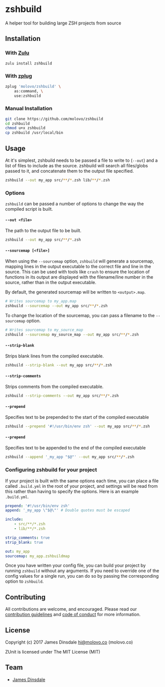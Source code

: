 # zshbuild

A helper tool for building large ZSH projects from source

## Installation

### With [Zulu](https://zulu.sh)

```sh
zulu install zshbuild
```

### With [zplug](https://zplug.sh)

```sh
zplug 'molovo/zshbuild' \
    as:command, \
    use:zshbuild
```

### Manual Installation

```sh
git clone https://github.com/molovo/zshbuild
cd zshbuild
chmod u+x zshbuild
cp zshbuild /usr/local/bin
```

## Usage

At it's simplest, zshbuild needs to be passed a file to write to (`--out`) and a list of files to include as the source. zshbuild will search all files/globs passed to it, and concatenate them to the output file specified.

```sh
zshbuild --out my_app src/**/*.zsh lib/**/*.zsh
```

### Options

`zshbuild` can be passed a number of options to change the way the compiled script is built.

#### `--out <file>`

The path to the output file to be built.

```sh
zshbuild --out my_app src/**/*.zsh
```

#### `--sourcemap [<file>]`

When using the `--sourcemap` option, `zshbuild` will generate a sourcemap, mapping lines in the output executable to the correct file and line in the source. This can be used with tools like `crash` to ensure the location of functions in its output are displayed with the filename/line number in the source, rather than in the output executable.

By default, the generated sourcemap will be written to `<output>.map`.

```sh
# Writes sourcemap to my_app.map
zshbuild --sourcemap --out my_app src/**/*.zsh
```

To change the location of the sourcemap, you can pass a filename to the `--sourcemap` option.

```sh
# Writes sourcemap to my_source_map
zshbuild --sourcemap my_source_map --out my_app src/**/*.zsh
```

#### `--strip-blank`

Strips blank lines from the compiled executable.

```sh
zshbuild --strip-blank --out my_app src/**/*.zsh
```

#### `--strip-comments`

Strips comments from the compiled executable.

```sh
zshbuild --strip-comments --out my_app src/**/*.zsh
```

#### `--prepend`

Specifies text to be prepended to the start of the compiled executable

```sh
zshbuild --prepend '#!/usr/bin/env zsh' --out my_app src/**/*.zsh
```

#### `--prepend`

Specifies text to be appended to the end of the compiled executable

```sh
zshbuild --append '_my_app "$@"' --out my_app src/**/*.zsh
```

### Configuring zshbuild for your project

If your project is built with the same options each time, you can place a file called `.build.yml` in the root of your project, and settings will be read from this rather than having to specify the options. Here is an example `.build.yml`.

```yaml
prepend: '#!/usr/bin/env zsh'
append: '_my_app \"$@\"' # Double quotes must be escaped

include:
    - src/**/*.zsh
    - lib/**/*.zsh

strip_comments: true
strip_blank: true

out: my_app
sourcemap: my_app.zshbuildmap
```

Once you have written your config file, you can build your project by running `zshbuild` without any arguments. If you need to override one of the config values for a single run, you can do so by passing the corresponding option to `zshbuild`.

## Contributing

All contributions are welcome, and encouraged. Please read our [contribution guidelines](contributing.md) and [code of conduct](code-of-conduct.md) for more information.

## License

Copyright (c) 2017 James Dinsdale <hi@molovo.co> (molovo.co)

ZUnit is licensed under The MIT License (MIT)

## Team

* [James Dinsdale](http://molovo.co)
